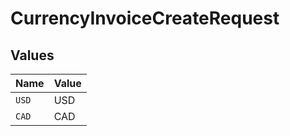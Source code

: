 # CurrencyInvoiceCreateRequest


## Values

| Name  | Value |
| ----- | ----- |
| `USD` | USD   |
| `CAD` | CAD   |